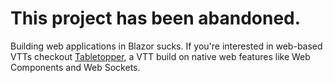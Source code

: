 # This project has been abandoned.

Building web applications in Blazor sucks. If you're interested in web-based VTTs checkout [Tabletopper](https://github.com/codewithkyle/tabletopper), a VTT build on native web features like Web Components and Web Sockets.

